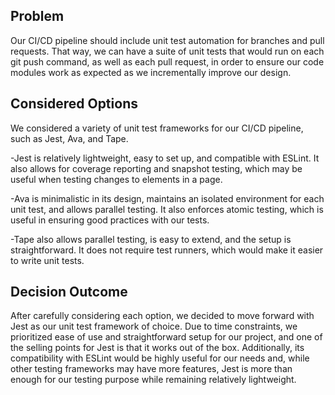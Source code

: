 ## Problem

Our CI/CD pipeline should include unit test automation for branches and pull requests. That way, we can have a suite of unit tests that would run on each git push command, as well as each pull request, in order to ensure our code modules work as expected as we incrementally improve our design.

## Considered Options

We considered a variety of unit test frameworks for our CI/CD pipeline, such as Jest, Ava, and Tape. 

-Jest is relatively lightweight, easy to set up, and compatible with ESLint. It also allows for coverage reporting and snapshot testing, which may be useful when testing changes to elements in a page.

-Ava is minimalistic in its design, maintains an isolated environment for each unit test, and allows parallel testing. It also enforces atomic testing, which is useful in ensuring good practices with our tests.

-Tape also allows parallel testing, is easy to extend, and the setup is straightforward. It does not require test runners, which would make it easier to write unit tests.

## Decision Outcome

After carefully considering each option, we decided to move forward with Jest as our unit test framework of choice. Due to time constraints, we prioritized ease of use and straightforward setup for our project, and one of the selling points for Jest is that it works out of the box. Additionally, its compatibility with ESLint would be highly useful for our needs and, while other testing frameworks may have more features, Jest is more than enough for our testing purpose while remaining relatively lightweight.
